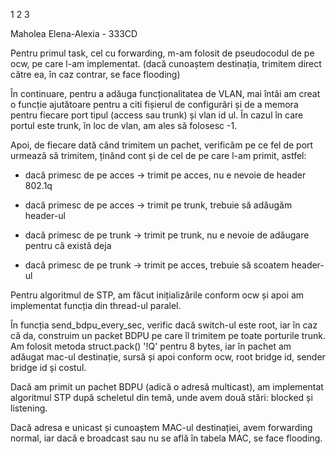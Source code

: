 1 2 3

Maholea Elena-Alexia - 333CD

Pentru primul task, cel cu forwarding, m-am folosit de pseudocodul
de pe ocw, pe care l-am implementat. (dacă cunoaștem destinația, trimitem
direct către ea, în caz contrar, se face flooding)

În continuare, pentru a adăuga funcționalitatea de VLAN, mai întâi am
creat o funcție ajutătoare pentru a citi fișierul de configurări
și de a memora pentru fiecare port tipul (access sau trunk) și vlan id ul.
În cazul în care portul este trunk, în loc de vlan, am ales să folosesc -1.

Apoi, de fiecare dată când trimitem un pachet, verificăm pe ce fel de port
urmează să trimitem, ținând cont și de cel de pe care l-am primit, astfel:
- dacă primesc de pe acces -> trimit pe acces, nu e nevoie de header 802.1q

- dacă primesc de pe acces -> trimit pe trunk, trebuie să adăugăm header-ul

- dacă primesc de pe trunk -> trimit pe trunk, nu e nevoie de adăugare pentru
că există deja

- dacă primesc de pe trunk -> trimit pe acces, trebuie să scoatem header-ul


Pentru algoritmul de STP, am făcut inițializările conform ocw
și apoi am implementat funcția din thread-ul paralel.

În funcția send_bdpu_every_sec, verific dacă switch-ul este root, iar în
caz că da, construim un packet BDPU pe care îl trimitem pe toate porturile trunk.
Am folosit metoda struct.pack() '!Q' pentru 8 bytes, iar în pachet am adăugat
mac-ul destinație, sursă și apoi conform ocw, root bridge id, sender bridge id și
costul.

Dacă am primit un pachet BDPU (adică o adresă multicast), am implementat
algoritmul STP după scheletul din temă, unde avem două stări: blocked și
listening.

Dacă adresa e unicast și cunoaștem MAC-ul destinației, avem forwarding normal,
iar dacă e broadcast sau nu se află în tabela MAC, se face flooding.